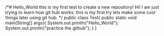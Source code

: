 /*# Hello_World
this is my first test to create a new repository!
Hi!
I am just trying to learn how git hub works.
this is my first try
lets make some cool things later using git hub.
*/
public class Test{
  public static void main(String[] args){
  System.out.println("Hello_World");
  System.out.println("practice the github");
  }
}

